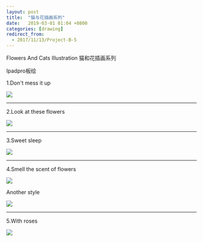 ```yaml
---
layout: post
title:  "猫与花插画系列"
date:   2019-03-01 01:04 +0800
categories: [drawing]
redirect_from:
  - 2017/11/13/Project-B-5
---
```




Flowers And Cats Illustration 猫和花插画系列

Ipadpro板绘

1.Don't mess it up

![](http://wx1.sinaimg.cn/mw690/698f3196gy1g0qhppo1khj20u00u017o.jpg)



------



2.Look at these flowers

![](http://wx2.sinaimg.cn/mw690/698f3196gy1g0qhg35xbvj20u00u0wwa.jpg)



------



3.Sweet sleep

![](http://wx3.sinaimg.cn/mw690/698f3196gy1g0qhg58peoj20u00u07wh.jpg)



------



4.Smell the scent of flowers

![](http://wx1.sinaimg.cn/mw690/698f3196gy1g0qhg5vup7j20u00u0u0x.jpg)



Another style

![](http://wx2.sinaimg.cn/mw690/698f3196gy1g0qhg58kh0j20u00u0b20.jpg)







------



5.With roses

![](http://wx1.sinaimg.cn/mw690/698f3196gy1g0qhg2617zj20u00u04ae.jpg)





